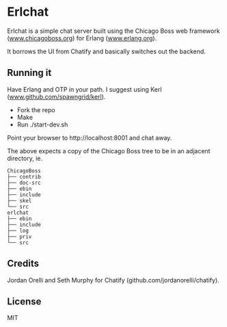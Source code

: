 Erlchat
=======

Erlchat is a simple chat server built using the Chicago Boss web
framework (www.chicagoboss.org) for Erlang (www.erlang.org).

It borrows the UI from Chatify and basically switches out the backend.

Running it
------------
Have Erlang and OTP in your path. I suggest using Kerl (www.github.com/spawngrid/kerl).

* Fork the repo
* Make
* Run ./start-dev.sh

Point your browser to http://localhost:8001 and chat away.

The above expects a copy of the Chicago Boss tree to be in an adjacent
directory, ie.

    ChicagoBoss
    ├── contrib
    ├── doc-src
    ├── ebin
    ├── include
    ├── skel
    └── src
    erlchat
    ├── ebin
    ├── include
    ├── log
    ├── priv
    └── src


Credits
----------
Jordan Orelli and Seth Murphy for Chatify
(github.com/jordanorelli/chatify).

License
-------
MIT
